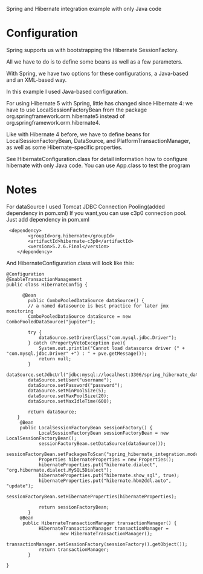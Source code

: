 Spring and Hibernate integration example with only Java code

Configuration
=============
Spring supports us with bootstrapping the Hibernate SessionFactory.

All we have to do is to define some beans as well as a few parameters.

With Spring, we have two options for these configurations, a Java-based and an XML-based way.

In this example I used Java-based configuration.

For using Hibernate 5 with Spring, little has changed since Hibernate 4: 
we have to use LocalSessionFactoryBean from the package org.springframework.orm.hibernate5 instead of org.springframework.orm.hibernate4.

Like with Hibernate 4 before, we have to define beans for LocalSessionFactoryBean, DataSource, and PlatformTransactionManager,
as well as some Hibernate-specific properties.

See HibernateConfiguration.class for detail information how to configure hibernate with only Java code.
You can use App.class to test the program


Notes
===========

For dataSource I used Tomcat JDBC Connection Pooling(added dependency in pom.xml)
If you want,you can use c3p0 connection pool.
Just add dependency in pom.xml
```
 <dependency>
    	<groupId>org.hibernate</groupId>
    	<artifactId>hibernate-c3p0</artifactId>
    	<version>5.2.6.Final</version>
    </dependency>
```
And HibernateConfiguration.class will look like this:

```
@Configuration
@EnableTransactionManagement
public class HibernateConfig {

	  @Bean
    	public ComboPooledDataSource dataSource() {
        // a named datasource is best practice for later jmx monitoring
        ComboPooledDataSource dataSource = new ComboPooledDataSource("jupiter");
 
        try {
            dataSource.setDriverClass("com.mysql.jdbc.Driver");
        } catch (PropertyVetoException pve){
            System.out.println("Cannot load datasource driver (" + "com.mysql.jdbc.Driver" +") : " + pve.getMessage());
            return null;
        }
        dataSource.setJdbcUrl("jdbc:mysql://localhost:3306/spring_hibernate_database");
        dataSource.setUser("username");
        dataSource.setPassword("password");
        dataSource.setMinPoolSize(5);
        dataSource.setMaxPoolSize(20);
        dataSource.setMaxIdleTime(600);
 
        return dataSource;
    }
	 @Bean
	 public LocalSessionFactoryBean sessionFactory() {
	        LocalSessionFactoryBean sessionFactoryBean = new LocalSessionFactoryBean();
	        sessionFactoryBean.setDataSource(dataSource());
	        sessionFactoryBean.setPackagesToScan("spring_hibernate_integration.model");
	        Properties hibernateProperties = new Properties();
	        hibernateProperties.put("hibernate.dialect", "org.hibernate.dialect.MySQL5Dialect");
	        hibernateProperties.put("hibernate.show_sql", true);
	        hibernateProperties.put("hibernate.hbm2ddl.auto", "update");
	        sessionFactoryBean.setHibernateProperties(hibernateProperties);
	 
	        return sessionFactoryBean;
	    }
	 @Bean
	  public HibernateTransactionManager transactionManager() {
	        HibernateTransactionManager transactionManager =
	                new HibernateTransactionManager();
	        transactionManager.setSessionFactory(sessionFactory().getObject());
	        return transactionManager;
	    }
	
}


```


